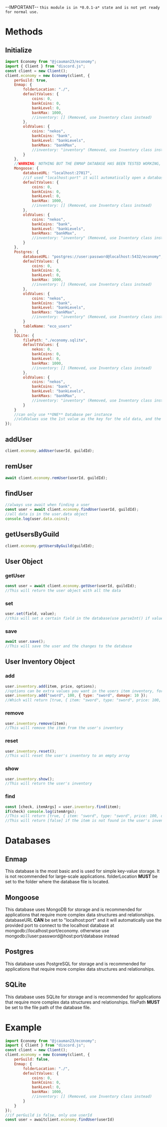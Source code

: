--IMPORTANT--
`this module is in *0.0.1-a* state and is not yet ready for normal use.`
# Methods
## Initialize
```js
import Economy from "@jcauman23/economy";
import { Client } from "discord.js";
const client = new Client();
client.economy = new Economy(client, {
    perGuild: true,
    Enmap: {
        folderLocation: "./",
        defaultValues: {
            coins: 0,
            bankCoins: 0,
            bankLevel: 0,
            bankMax: 1000,
            //inventory: [] (Removed, use Inventory class instead)
        },
        oldValues: {
            coins: "nekos",
            bankCoins: "bank",
            bankLevel: "bankLevels",
            bankMaxs: "bankMax",
            //inventory: "inventory" (Removed, use Inventory class instead)
        }
    },
    //WARNING: NOTHING BUT THE ENMAP DATABASE HAS BEEN TESTED WORKING, USE AT OWN RISK.
    Mongoose: {
        databaseURL: "localhost:27017",
        //if used "localhost:port" it will automatically open a database at "/economy"
        defaultValues: {
            coins: 0,
            bankCoins: 0,
            bankLevel: 0,
            bankMax: 1000,
            //inventory: [] (Removed, use Inventory class instead)
        },
        oldValues: {
            coins: "nekos",
            bankCoins: "bank",
            bankLevel: "bankLevels",
            bankMaxs: "bankMax",
            //inventory: "inventory" (Removed, use Inventory class instead)
        }
    },
    Postgres: {
        databaseURL: "postgres://user:password@localhost:5432/economy",
        defaultValues: {
            coins: 0,
            bankCoins: 0,
            bankLevel: 0,
            bankMax: 1000,
            //inventory: [] (Removed, use Inventory class instead)
        },
        oldValues: {
            coins: "nekos",
            bankCoins: "bank",
            bankLevel: "bankLevels",
            bankMaxs: "bankMax",
            //inventory: "inventory" (Removed, use Inventory class instead)
        }
        tableName: "eco_users"
    },
    SQLite: {
        filePath: "./economy.sqlite",
        defaultValues: {
            nekos: 0,
            bankCoins: 0,
            bankLevel: 0,
            bankMax: 1000,
            //inventory: [] (Removed, use Inventory class instead)
        },
        oldValues: {
            coins: "nekos",
            bankCoins: "bank",
            bankLevel: "bankLevels",
            bankMaxs: "bankMax",
            //inventory: "inventory" (Removed, use Inventory class instead)
        }
    }
    //can only use **ONE** Database per instance
    //oldValues use the 1st value as the key for the old data, and the 2nd value as the new key for the new data, it auto migrates the data from the old key to the new key
});
```
## addUser
```js
client.economy.addUser(userId, guildId);
```
## remUser
```js
await client.economy.remUser(userId, guildId);
```
## findUser
```js
//always use await when finding a user
const user = await client.economy.findUser(userId, guildId);
//all data is in the user.data object
console.log(user.data.coins);
```
## getUsersByGuild  
```js
client.economy.getUsersByGuild(guildId);
```
## User Object
### getUser
```js
const user = await client.economy.getUser(userId, guildId);
//This will return the user object with all the data
```
### set
```js
user.set(field, value);
//this will set a certain field in the database(use parseInt() if value is a number)
```
### save
```js
await user.save();
//This will save the user and the changes to the database
```
## User Inventory Object
### add
```js
user.inventory.add(item, price, options);
//options can be extra values you want in the users item inventory, for example:
user.inventory.add("sword", 100, { type: "sword", damage: 10 });
//Which will return [true, { item: "sword", type: "sword", price: 100, damage: 10 }] when used inventory.find()
```
### remove
```js
user.inventory.remove(item);
//This will remove the item from the user's inventory
```
### reset
```js
user.inventory.reset();
//This will reset the user's inventory to an empty array
```
### show
```js
user.inventory.show();
//This will return the user's inventory
```
### find
```js
const [check, itemArgs] = user.inventory.find(item);
if(check) console.log(itemArgs);
//This will return [true, { item: "sword", type: "sword", price: 100, damage: 10 }] if the item is found in the user's inventory
//This will return [false] if the item is not found in the user's inventory
```
# Databases
## Enmap
This database is the most basic and is used for simple key-value storage. It is not recommended for large-scale applications.
folderLocation **MUST** be set to the folder where the database file is located.
## Mongoose
This database uses MongoDB for storage and is recommended for applications that require more complex data structures and relationships.
databaseURL **CAN** be set to "localhost:port" and it will automatically use the provided port to connect to the localhost database at mongodb://localhost:port/economy. otherwise use mongodb://user:password@host:port/database instead
## Postgres
This database uses PostgreSQL for storage and is recommended for applications that require more complex data structures and relationships.
## SQLite
This database uses SQLite for storage and is recommended for applications that require more complex data structures and relationships.
filePath **MUST** be set to the file path of the database file.
# Example
```js
import Economy from "@jcauman23/economy";
import { Client } from "discord.js";
const client = new Client();
client.economy = new Economy(client, {
    perGuild: false,
    Enmap: {
        folderLocation: "./",
        defaultValues: {
            coins: 0,
            bankCoins: 0,
            bankLevel: 0,
            bankMax: 1000,
            //inventory: [] (Removed, use Inventory class instead)
        }
    }
});
//if perGuild is false, only use userId
const user = awaitclient.economy.findUser(userId)
